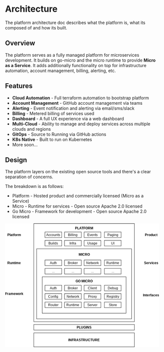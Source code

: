 # Architecture

The platform architecture doc describes what the platform is, what its composed of and how its built.

## Overview

The platform serves as a fully managed platform for microservices development. It builds on go-micro 
and the micro runtime to provide **Micro as a Service**. It adds additionally functionality on top for 
infrastructure automation, account management, billing, alerting, etc.

## Features

- **Cloud Automation** - Full terraform automation to bootstrap platform
- **Account Management** - GitHub account management via teams
- **Alerting** - Event notification and alerting via email/sms/slack
- **Billing** - Metered billing of services used
- **Dashboard** - A full UX experience via a web dashboard
- **Multi-Cloud** - Ability to manage and deploy services across multiple clouds and regions
- **GitOps** - Source to Running via GitHub actions
- **K8s Native** - Built to run on Kubernetes
- More soon...

## Design

The platform layers on the existing open source tools and there's a clear separation of concerns.

The breakdown is as follows:

- Platform - Hosted product and commercially licensed (Micro as a Service)
- Micro - Runtime for services - Open source Apache 2.0 licensed
- Go Micro - Framework for development - Open source Apache 2.0 licensed

<img src="images/architecture.png" />


